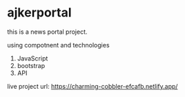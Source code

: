 # ajkerportal
this is a news portal project.

using compotnent and technologies
1. JavaScript
2. bootstrap
2. API

live project url: https://charming-cobbler-efcafb.netlify.app/
